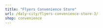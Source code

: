 ```yaml
---
title: "Flyers Convenience Store"
url: /daly-city/flyers-convenience-store-3/
shop: convenience
---
```

